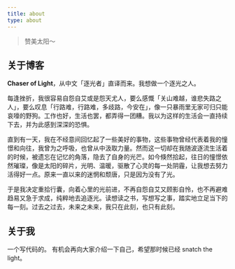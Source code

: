 ```yaml
---
title: about
type: about
---
```


> 赞美太阳～

## 关于博客

**Chaser of Light**，从中文「逐光者」直译而来。我想做一个逐光之人。

每逢挫折，我很容易自怨自艾或是怨天尤人，要么感慨「关山难越，谁悲失路之人」，要么叹息「行路难，行路难，多歧路，今安在」，像一只暴雨里无家可归只能哀嚎的野狗。工作也好，生活也罢，都弄得一团糟。我以为这样的生活会一直持续下去，并为此感到深深的恐惧。

直到有一天，我在不经意间回忆起了一些美好的事物，这些事物曾经代表着我的憧憬和向往，我曾为之呼吸，也曾从中汲取力量。然而这一切却在我随波逐流生活着的时候，被遗忘在记忆的角落，隐去了自身的光芒。如今倏然拾起，往日的憧憬依然璀璨，像是太阳的碎片，光明、温暖，驱散了心灵的每一处阴霾，让我想去努力活得好一点。原来一直以来的迷惘和颓唐，只是因为没有了光。

于是我决定重拾行囊，向着心里的光前进，不再自怨自艾又顾影自怜，也不再避难趋易又急于求成，纯粹地去追逐光。读想读之书，写想写之事，踏实地立足当下的每一刻。过去之过去，未来之未来，我只在此刻，也只有此刻。

## 关于我

一个写代码的。
有机会再向大家介绍一下自己，希望那时候已经 snatch the light。
